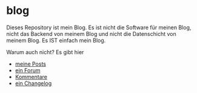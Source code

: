 # blog
Dieses Repository ist mein Blog. Es ist nicht die Software für meinen Blog, nicht das Backend von meinem Blog und nicht die Datenschicht von meinem Blog. Es IST einfach mein Blog.

Warum auch nicht? Es gibt hier 

  - [meine Posts](/date)
  - [ein Forum](https://github.com/khannover/blog/discussions/)
  - [Kommentare](https://github.com/khannover/blog/issues)
  - [ein Changelog](https://github.com/khannover/blog/activity)
